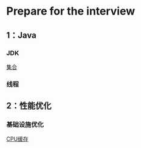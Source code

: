 # Prepare for the interview



## 1：Java



### JDK

[集合](Java/JDK/Collection/introduce)

### 线程



## 2：性能优化

### 基础设施优化

[CPU缓存](performance-tuning/基础设施优化/CPU缓存.md)

